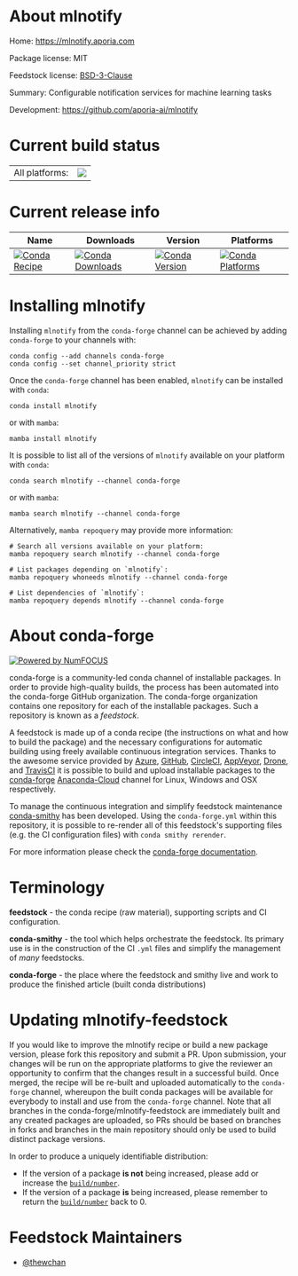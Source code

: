 About mlnotify
==============

Home: https://mlnotify.aporia.com

Package license: MIT

Feedstock license: [BSD-3-Clause](https://github.com/conda-forge/mlnotify-feedstock/blob/main/LICENSE.txt)

Summary: Configurable notification services for machine learning tasks

Development: https://github.com/aporia-ai/mlnotify

Current build status
====================


<table><tr><td>All platforms:</td>
    <td>
      <a href="https://dev.azure.com/conda-forge/feedstock-builds/_build/latest?definitionId=16046&branchName=main">
        <img src="https://dev.azure.com/conda-forge/feedstock-builds/_apis/build/status/mlnotify-feedstock?branchName=main">
      </a>
    </td>
  </tr>
</table>

Current release info
====================

| Name | Downloads | Version | Platforms |
| --- | --- | --- | --- |
| [![Conda Recipe](https://img.shields.io/badge/recipe-mlnotify-green.svg)](https://anaconda.org/conda-forge/mlnotify) | [![Conda Downloads](https://img.shields.io/conda/dn/conda-forge/mlnotify.svg)](https://anaconda.org/conda-forge/mlnotify) | [![Conda Version](https://img.shields.io/conda/vn/conda-forge/mlnotify.svg)](https://anaconda.org/conda-forge/mlnotify) | [![Conda Platforms](https://img.shields.io/conda/pn/conda-forge/mlnotify.svg)](https://anaconda.org/conda-forge/mlnotify) |

Installing mlnotify
===================

Installing `mlnotify` from the `conda-forge` channel can be achieved by adding `conda-forge` to your channels with:

```
conda config --add channels conda-forge
conda config --set channel_priority strict
```

Once the `conda-forge` channel has been enabled, `mlnotify` can be installed with `conda`:

```
conda install mlnotify
```

or with `mamba`:

```
mamba install mlnotify
```

It is possible to list all of the versions of `mlnotify` available on your platform with `conda`:

```
conda search mlnotify --channel conda-forge
```

or with `mamba`:

```
mamba search mlnotify --channel conda-forge
```

Alternatively, `mamba repoquery` may provide more information:

```
# Search all versions available on your platform:
mamba repoquery search mlnotify --channel conda-forge

# List packages depending on `mlnotify`:
mamba repoquery whoneeds mlnotify --channel conda-forge

# List dependencies of `mlnotify`:
mamba repoquery depends mlnotify --channel conda-forge
```


About conda-forge
=================

[![Powered by
NumFOCUS](https://img.shields.io/badge/powered%20by-NumFOCUS-orange.svg?style=flat&colorA=E1523D&colorB=007D8A)](https://numfocus.org)

conda-forge is a community-led conda channel of installable packages.
In order to provide high-quality builds, the process has been automated into the
conda-forge GitHub organization. The conda-forge organization contains one repository
for each of the installable packages. Such a repository is known as a *feedstock*.

A feedstock is made up of a conda recipe (the instructions on what and how to build
the package) and the necessary configurations for automatic building using freely
available continuous integration services. Thanks to the awesome service provided by
[Azure](https://azure.microsoft.com/en-us/services/devops/), [GitHub](https://github.com/),
[CircleCI](https://circleci.com/), [AppVeyor](https://www.appveyor.com/),
[Drone](https://cloud.drone.io/welcome), and [TravisCI](https://travis-ci.com/)
it is possible to build and upload installable packages to the
[conda-forge](https://anaconda.org/conda-forge) [Anaconda-Cloud](https://anaconda.org/)
channel for Linux, Windows and OSX respectively.

To manage the continuous integration and simplify feedstock maintenance
[conda-smithy](https://github.com/conda-forge/conda-smithy) has been developed.
Using the ``conda-forge.yml`` within this repository, it is possible to re-render all of
this feedstock's supporting files (e.g. the CI configuration files) with ``conda smithy rerender``.

For more information please check the [conda-forge documentation](https://conda-forge.org/docs/).

Terminology
===========

**feedstock** - the conda recipe (raw material), supporting scripts and CI configuration.

**conda-smithy** - the tool which helps orchestrate the feedstock.
                   Its primary use is in the construction of the CI ``.yml`` files
                   and simplify the management of *many* feedstocks.

**conda-forge** - the place where the feedstock and smithy live and work to
                  produce the finished article (built conda distributions)


Updating mlnotify-feedstock
===========================

If you would like to improve the mlnotify recipe or build a new
package version, please fork this repository and submit a PR. Upon submission,
your changes will be run on the appropriate platforms to give the reviewer an
opportunity to confirm that the changes result in a successful build. Once
merged, the recipe will be re-built and uploaded automatically to the
`conda-forge` channel, whereupon the built conda packages will be available for
everybody to install and use from the `conda-forge` channel.
Note that all branches in the conda-forge/mlnotify-feedstock are
immediately built and any created packages are uploaded, so PRs should be based
on branches in forks and branches in the main repository should only be used to
build distinct package versions.

In order to produce a uniquely identifiable distribution:
 * If the version of a package **is not** being increased, please add or increase
   the [``build/number``](https://docs.conda.io/projects/conda-build/en/latest/resources/define-metadata.html#build-number-and-string).
 * If the version of a package **is** being increased, please remember to return
   the [``build/number``](https://docs.conda.io/projects/conda-build/en/latest/resources/define-metadata.html#build-number-and-string)
   back to 0.

Feedstock Maintainers
=====================

* [@thewchan](https://github.com/thewchan/)

